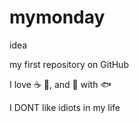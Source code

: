 # mymonday
 idea

my first repository on GitHub

I love :coffee: :pizza:, and :beer: with :fish:

I DONT like idiots in my life

